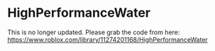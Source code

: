 # HighPerformanceWater
This is no longer updated. Please grab the code from here: https://www.roblox.com/library/11274201168/HighPerformanceWater
